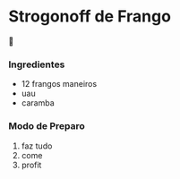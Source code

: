 # Strogonoff de Frango

:chicken:

### Ingredientes

- 12 frangos maneiros
- uau
- caramba

### Modo de Preparo

1. faz tudo
2. come 
3. profit

